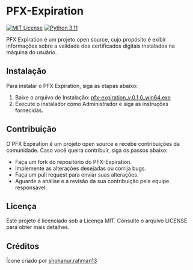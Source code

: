 # PFX-Expiration

[![MIT License](https://img.shields.io/badge/License-MIT-green.svg)](https://choosealicense.com/licenses/mit/)
[![Python 3.11](https://img.shields.io/badge/Python-3.11-blue)](https://www.python.org/downloads/release/python-311/)

PFX Expiration é um projeto open source, cujo propósito é exibir informações sobre a validade dos certificados digitais instalados na máquina do usuário.

## Instalação

Para instalar o PFX Expiration, siga as etapas abaixo:

1. Baixe o arquivo de Instalação: [pfx-expiration_v.0.1.0_win64.exe](https://github.com/viniciusccosta/PFX-Expiration/releases/download/v0.1.0/pfx-expiration_v0.1.0_win64.exe)
2. Execute o instalador como Administrador e siga as instruções fornecidas.

## Contribuição

O PFX Expiration é um projeto open source e recebe contribuições da comunidade. Caso você queira contribuir, siga os passos abaixo:

- Faça um fork do repositório do PFX-Expiration.
- Implemente as alterações desejadas ou corrija bugs.
- Faça um pull request para enviar suas alterações.
- Aguarde a análise e a revisão da sua contribuição pela equipe responsável.

## Licença

Este projeto é licenciado sob a Licença MIT. Consulte o arquivo LICENSE para obter mais detalhes.

## Créditos

Ícone criado por [shohanur.rahman13](https://www.flaticon.com/free-icon/pfx_9749009?term=pfx&page=1&position=1&origin=search&related_id=9749009)
